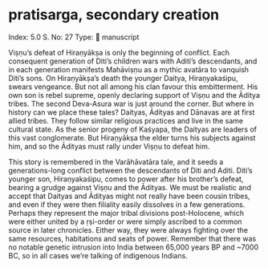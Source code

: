 # pratisarga, secondary creation

Index: 5.0
S. No: 27
Type: 📑 manuscript

Viṣṇu’s defeat of Hiraṇyākṣa is only the beginning of conflict. Each consequent generation of Diti’s children wars with Aditi’s descendants, and in each generation manifests Mahāviṣṇu as a mythic avatāra to vanquish Diti’s sons. On Hiraṇyākṣa’s death the younger Daitya, Hiraṇyakaśipu, swears vengeance. But not all among his clan favour this embitterment. His own son is rebel supreme, openly declaring support of Viṣṇu and the Āditya tribes. The second Deva-Asura war is just around the corner. But where in history can we place these tales? Daityas, Ādityas and Dānavas are at first allied tribes. They follow similar religious practices and live in the same cultural state. As the senior progeny of Kaśyapa, the Daityas are leaders of this vast conglomerate. But Hiraṇyākṣa the elder turns his subjects against him, and so the Ādityas must rally under Viṣṇu to defeat him.

This story is remembered in the Varāhāvatāra tale, and it seeds a generations-long conflict between the descendants of Diti and Aditi. Diti’s younger son, Hiraṇyakaśipu, comes to power after his brother’s defeat, bearing a grudge against Viṣṇu and the Ādityas. We must be realistic and accept that Daityas and Ādityas might not really have been cousin tribes, and even if they were then filiality easily dissolves in a few generations. Perhaps they represent the major tribal divisions post-Holocene, which were either united by a ṛṣi-order or were simply ascribed to a common source in later chronicles. Either way, they were always fighting over the same resources, habitations and seats of power. Remember that there was no notable genetic intrusion into India between 65,000 years BP and ~7000 BC, so in all cases we’re talking of indigenous Indians.